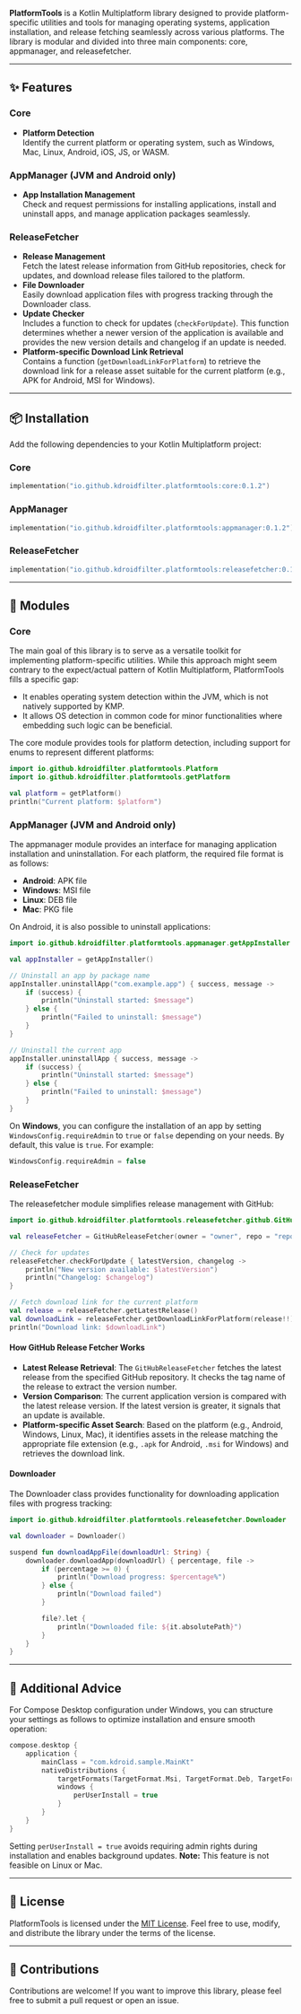 **PlatformTools** is a Kotlin Multiplatform library designed to provide platform-specific utilities and tools for managing operating systems, application installation, and release fetching seamlessly across various platforms. The library is modular and divided into three main components: core, appmanager, and releasefetcher.

---

## ✨ Features

### Core

- **Platform Detection**\
  Identify the current platform or operating system, such as Windows, Mac, Linux, Android, iOS, JS, or WASM.

### AppManager (JVM and Android only)

- **App Installation Management**\
  Check and request permissions for installing applications, install and uninstall apps, and manage application packages seamlessly.

### ReleaseFetcher

- **Release Management**\
  Fetch the latest release information from GitHub repositories, check for updates, and download release files tailored to the platform.
- **File Downloader**\
  Easily download application files with progress tracking through the Downloader class.
- **Update Checker**\
  Includes a function to check for updates (`checkForUpdate`). This function determines whether a newer version of the application is available and provides the new version details and changelog if an update is needed.
- **Platform-specific Download Link Retrieval**\
  Contains a function (`getDownloadLinkForPlatform`) to retrieve the download link for a release asset suitable for the current platform (e.g., APK for Android, MSI for Windows).

---

## 📦 Installation

Add the following dependencies to your Kotlin Multiplatform project:

### Core

```kotlin
implementation("io.github.kdroidfilter.platformtools:core:0.1.2")
```

### AppManager

```kotlin
implementation("io.github.kdroidfilter.platformtools:appmanager:0.1.2")
```

### ReleaseFetcher

```kotlin
implementation("io.github.kdroidfilter.platformtools:releasefetcher:0.1.2")
```

---

## 🌟 Modules

### Core

The main goal of this library is to serve as a versatile toolkit for implementing platform-specific utilities. While this approach might seem contrary to the expect/actual pattern of Kotlin Multiplatform, PlatformTools fills a specific gap:

- It enables operating system detection within the JVM, which is not natively supported by KMP.
- It allows OS detection in common code for minor functionalities where embedding such logic can be beneficial.

The core module provides tools for platform detection, including support for enums to represent different platforms:

```kotlin
import io.github.kdroidfilter.platformtools.Platform
import io.github.kdroidfilter.platformtools.getPlatform

val platform = getPlatform()
println("Current platform: $platform")
```

### AppManager (JVM and Android only)

The appmanager module provides an interface for managing application installation and uninstallation. For each platform, the required file format is as follows:

- **Android**: APK file
- **Windows**: MSI file
- **Linux**: DEB file
- **Mac**: PKG file

On Android, it is also possible to uninstall applications:

```kotlin
import io.github.kdroidfilter.platformtools.appmanager.getAppInstaller

val appInstaller = getAppInstaller()

// Uninstall an app by package name
appInstaller.uninstallApp("com.example.app") { success, message ->
    if (success) {
        println("Uninstall started: $message")
    } else {
        println("Failed to uninstall: $message")
    }
}

// Uninstall the current app
appInstaller.uninstallApp { success, message ->
    if (success) {
        println("Uninstall started: $message")
    } else {
        println("Failed to uninstall: $message")
    }
}
```

On **Windows**, you can configure the installation of an app by setting `WindowsConfig.requireAdmin` to `true` or `false` depending on your needs. By default, this value is `true`. For example:

```kotlin
WindowsConfig.requireAdmin = false 
```

### ReleaseFetcher

The releasefetcher module simplifies release management with GitHub:

```kotlin
import io.github.kdroidfilter.platformtools.releasefetcher.github.GitHubReleaseFetcher

val releaseFetcher = GitHubReleaseFetcher(owner = "owner", repo = "repo")

// Check for updates
releaseFetcher.checkForUpdate { latestVersion, changelog ->
    println("New version available: $latestVersion")
    println("Changelog: $changelog")
}

// Fetch download link for the current platform
val release = releaseFetcher.getLatestRelease()
val downloadLink = releaseFetcher.getDownloadLinkForPlatform(release!!)
println("Download link: $downloadLink")
```

#### How GitHub Release Fetcher Works

- **Latest Release Retrieval**: The `GitHubReleaseFetcher` fetches the latest release from the specified GitHub repository. It checks the tag name of the release to extract the version number.
- **Version Comparison**: The current application version is compared with the latest release version. If the latest version is greater, it signals that an update is available.
- **Platform-specific Asset Search**: Based on the platform (e.g., Android, Windows, Linux, Mac), it identifies assets in the release matching the appropriate file extension (e.g., `.apk` for Android, `.msi` for Windows) and retrieves the download link.

#### Downloader

The Downloader class provides functionality for downloading application files with progress tracking:

```kotlin
import io.github.kdroidfilter.platformtools.releasefetcher.Downloader

val downloader = Downloader()

suspend fun downloadAppFile(downloadUrl: String) {
    downloader.downloadApp(downloadUrl) { percentage, file ->
        if (percentage >= 0) {
            println("Download progress: $percentage%")
        } else {
            println("Download failed")
        }

        file?.let {
            println("Downloaded file: ${it.absolutePath}")
        }
    }
}
```

---

## 🛌 Additional Advice

For Compose Desktop configuration under Windows, you can structure your settings as follows to optimize installation and ensure smooth operation:

```kotlin
compose.desktop {
    application {
        mainClass = "com.kdroid.sample.MainKt"
        nativeDistributions {
            targetFormats(TargetFormat.Msi, TargetFormat.Deb, TargetFormat.Pkg)
            windows {
                perUserInstall = true
            }
        }
    }
}
```

Setting `perUserInstall = true` avoids requiring admin rights during installation and enables background updates. **Note:** This feature is not feasible on Linux or Mac.

---

## 🛒 License

PlatformTools is licensed under the [MIT License](https://opensource.org/licenses/MIT). Feel free to use, modify, and distribute the library under the terms of the license.

---

## 🤝 Contributions

Contributions are welcome! If you want to improve this library, please feel free to submit a pull request or open an issue.

